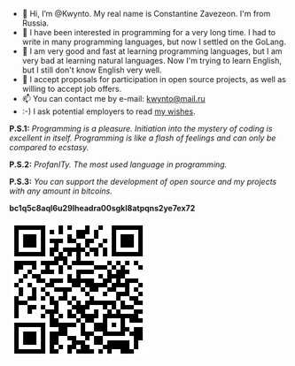 - 👋 Hi, I’m @Kwynto. My real name is Constantine Zavezeon. I'm from Russia.
- 👀 I have been interested in programming for a very long time. I had to write in many programming languages, but now I settled on the GoLang.
- 🌱 I am very good and fast at learning programming languages, but I am very bad at learning natural languages. Now I'm trying to learn English, but I still don't know English very well.
- 💞️ I accept proposals for participation in open source projects, as well as willing to accept job offers.
- 📫 You can contact me by e-mail: kwynto@mail.ru  
- :-) I ask potential employers to read [my wishes](https://github.com/Kwynto/Kwynto/blob/main/offer.md).


**P.S.1:** *Programming is a pleasure. Initiation into the mystery of coding is excellent in itself. Programming is like a flash of feelings and can only be compared to ecstasy.*

**P.S.2:** *ProfanITy. The most used language in programming.*

**P.S.3:** *You can support the development of open source and my projects with any amount in bitcoins.*  

**bc1q5c8aql6u29lheadra00sgkl8atpqns2ye7ex72**  

![bc1q5c8aql6u29lheadra00sgkl8atpqns2ye7ex72](https://github.com/Kwynto/Kwynto/blob/main/bc1q5c8aql6u29lheadra00sgkl8atpqns2ye7ex72.jpg)  


<!---
Kwynto/Kwynto is a ✨ special ✨ repository because its `README.md` (this file) appears on your GitHub profile.
You can click the Preview link to take a look at your changes.
--->
